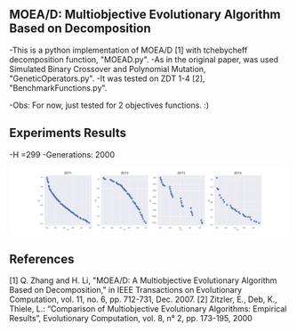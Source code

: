 ## MOEA/D: Multiobjective Evolutionary Algorithm Based on Decomposition
-This is a python implementation of MOEA/D [1] with tchebycheff decomposition function, "MOEAD.py".
-As in the original paper, was used Simulated Binary Crossover and Polynomial Mutation, "GeneticOperators.py".
-It was tested on ZDT 1-4 [2], "BenchmarkFunctions.py".

-Obs: For now, just tested for 2 objectives functions. :)

## Experiments Results
-H =299
-Generations: 2000

![](Figure/Result.png)


## References
[1] Q. Zhang and H. Li, "MOEA/D: A Multiobjective Evolutionary Algorithm Based on Decomposition," 
    in IEEE Transactions on Evolutionary Computation, vol. 11, no. 6, pp. 712-731, Dec. 2007.
[2] Zitzler, E., Deb, K., Thiele, L.: “Comparison of Multiobjective Evolutionary Algorithms: 
    Empirical Results”, Evolutionary Computation, vol. 8, n° 2, pp. 173-195, 2000
